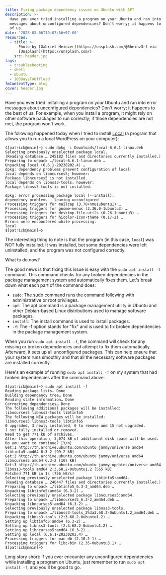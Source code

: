 ```yaml
---
title: Fixing package dependency issues on Ubuntu with APT
description: >-
  Have you ever tried installing a program on your Ubuntu and ran into error
  messages about unconfigured dependencies? Don't worry; it happens to the best
  of us.
date: '2023-03-06T19:07:56+07:00'
resources:
  - title: >-
      Photo by [Gabriel Heinzer](https://unsplash.com/@6heinz3r) via
      [Unsplash](https://unsplash.com/)
    src: header.jpg
tags:
  - troubleshooting
  - shell
  - ubuntu
  - 100DaysToOffload
fmContentType: blog
cover: header.jpg
---
```


Have you ever tried installing a program on your Ubuntu and ran into error messages about unconfigured dependencies? Don't worry; it happens to the best of us. For example, when you install a program, it might rely on other software packages to run correctly; if those dependencies are not met, the program won't work.

The following happened today when I tried to install [Local](https://localwp.com/) (a program that allows you to run a local WordPress on your computer):

```plaintext
$[patrick@main]~❯ sudo dpkg -i Downloads/local-6.6.1-linux.deb
Selecting previously unselected package local.
(Reading database … 245182 files and directories currently installed.)
Preparing to unpack …/local-6.6.1-linux.deb …
Unpacking local (6.6.1-20230202.4) …
dpkg: dependency problems prevent configuration of local:
local depends on libncurses5; however:
Package libncurses5 is not installed.
local depends on libnss3-tools; however:
Package libnss3-tools is not installed.

dpkg: error processing package local (--install):
dependency problems - leaving unconfigured
Processing triggers for mailcap (3.70+nmu1ubuntu1) …
Processing triggers for gnome-menus (3.36.0-1ubuntu3) …
Processing triggers for desktop-file-utils (0.26-1ubuntu3) …
Processing triggers for hicolor-icon-theme (0.17-2) …
Errors were encountered while processing:
local
$[patrick@main]~❯
```

The interesting thing to note is that the program (in this case, `local`) was NOT fully installed. It was installed, but some dependencies were left uninstalled, and the program was not configured correctly.

What to do now?

The good news is that fixing this issue is easy with the `sudo apt install -f` command. This command checks for any broken dependencies in the package management system and automatically fixes them. Let's break down what each part of the command does:

*   `sudo`: The sudo command runs the command following with administrative or root privileges.
*   `apt`: The apt command is a package management utility in Ubuntu and other Debian-based Linux distributions used to manage software packages.
*   `install`: The install command is used to install packages.
*   `-f`: The -f option stands for "fix" and is used to fix broken dependencies in the package management system.

When you run `sudo apt install -f`, the command will check for any missing or broken dependencies and attempt to fix them automatically. Afterward, it sets up all unconfigured packages. This can help ensure that your system runs smoothly and that all the necessary software packages are installed correctly.

Here's an example of running `sudo apt install -f` on my system that had broken dependencies after the command above:

```plaintext
$[patrick@main]~❯ sudo apt install -f
Reading package lists… Done
Building dependency tree… Done
Reading state information… Done
Correcting dependencies… Done
The following additional packages will be installed:
libncurses5 libnss3-tools libtinfo5
The following NEW packages will be installed:
libncurses5 libnss3-tools libtinfo5
0 upgraded, 3 newly installed, 0 to remove and 15 not upgraded.
1 not fully installed or removed.
Need to get 771 kB of archives.
After this operation, 3,074 kB of additional disk space will be used.
Do you want to continue? [Y/n]
Get:1 http://th.archive.ubuntu.com/ubuntu jammy/universe amd64 libtinfo5 amd64 6.3-2 [99.2 kB]
Get:2 http://th.archive.ubuntu.com/ubuntu jammy/universe amd64 libncurses5 amd64 6.3-2 [107 kB]
Get:3 http://th.archive.ubuntu.com/ubuntu jammy-updates/universe amd64 libnss3-tools amd64 2:3.68.2-0ubuntu1.2 [565 kB]
Fetched 771 kB in 1s (756 kB/s)
Selecting previously unselected package libtinfo5:amd64.
(Reading database … 246447 files and directories currently installed.)
Preparing to unpack …/libtinfo5_6.3-2_amd64.deb …
Unpacking libtinfo5:amd64 (6.3-2) …
Selecting previously unselected package libncurses5:amd64.
Preparing to unpack …/libncurses5_6.3-2_amd64.deb …
Unpacking libncurses5:amd64 (6.3-2) …
Selecting previously unselected package libnss3-tools.
Preparing to unpack …/libnss3-tools_2%3a3.68.2-0ubuntu1.2_amd64.deb …
Unpacking libnss3-tools (2:3.68.2-0ubuntu1.2) …
Setting up libtinfo5:amd64 (6.3-2) …
Setting up libnss3-tools (2:3.68.2-0ubuntu1.2) …
Setting up libncurses5:amd64 (6.3-2) …
Setting up local (6.6.1-20230202.4) …
Processing triggers for man-db (2.10.2-1) …
Processing triggers for libc-bin (2.35-0ubuntu3.1) …
$[patrick@main]~❯
```

Long story short: if you ever encounter any unconfigured dependencies while installing a program on Ubuntu, just remember to run `sudo apt install -f`, and you'll be good to go.

